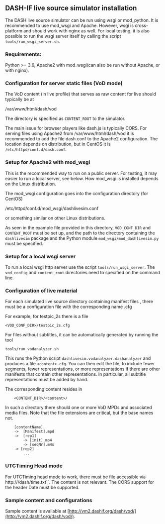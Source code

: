 DASH-IF live source simulator installation
-------------------------------

The DASH live source simulator can be run using wsgi or mod_python.
It is recommended to use mod_wsgi and Apache. However, wsgi is cross-platform and should work with nginx as well.
For local testing, it is also possible to run the wsgi server itself by calling the script `tools/run_wsgi_server.sh`.

### Requirements:
Python >= 3.6, Apache2 with mod_wsgi(can also be run without Apache, or with nginx).

### Configuration for server static files (VoD mode)

The VoD content (in live profile) that serves as raw content for live should typically be at

  /var/www/html/dash/vod

The directory is specified as `CONTENT_ROOT` to the simulator.

The main issue for browser players like dash.js is typically CORS.
For serving files using Apache2 from /var/www/html/dash/vod it is recommended to add the file
dash.conf to the Apache2 configuration. The location depends on distribution, but in CentOS it is `/etc/httpd/conf.d/dash.conf`.

### Setup for Apache2 with mod_wsgi
This is the recommended way to run on a public server. For testing, it may easier to run a local server, see below.
How mod_wsgi is installed depends on the Linux distribution.

The mod_wsgi configuration goes into the configuration directory (for CentOS)

  /etc/httpd/conf.d/mod_wsgi/dashlivesim.conf

or something similar on other Linux distributions.

As seen in the example file provided in this directory, `VOD_CONF_DIR` and `CONTENT_ROOT` must be set up,
and the path to the directory containing the `dashlivesim` package and the Python module `mod_wsgi/mod_dashlivesim.py`
must be specified.


### Setup for a local wsgi server
To run a local wsgi http server use the script `tools/run_wsgi_server`. The `vod_config` and `content_root` directories need to specified on the command line.


### Configuration of live material

For each simulated live source directory containing manifest files <content>, there must be a configuration
file with the corresponding  name <content>.cfg

For example, for testpic_2s there is a file

    <VOD_CONF_DIR>/testpic_2s.cfg

For files without subtitles, it can be automatically generated by running the tool

    tools/run_vodanalyzer.sh

This runs the Python script `dashlivesim.vodanalyzer.dashanalyzer` and produces a file `<content>.cfg`.
You can then edit the file, to include fewer segments, fewer representations, or more representations if there
are other manifests that contain other representations. In particular, all subtitle representations must be added by hand.

The corresponding content resides in

        <CONTENT_DIR>/<content>/


In such a directory there should one or more VoD MPDs and associated media files.
Note that the file extensions are critical, but the base names not.

        [contentName]
        ->  [Manifest].mpd
        ->  [rep1]
            -> [init].mp4
            -> [seqNr].m4s
        -> [rep2]
            ...

### UTCTiming Head mode
For UTCTiming head mode to work, there must be file accessible via http://<server>/dash/time.txt``.
The content is not relevant.
The CORS support for the header Date must be supported.

### Sample content and configurations
Sample content is available at [http://vm2.dashif.org/dash/vod/](http://vm2.dashif.org/dash/vod/).
